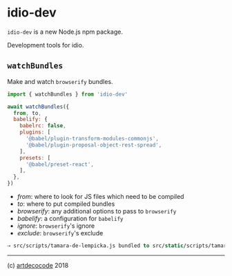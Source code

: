 # idio-dev

`idio-dev` is a new Node.js npm package.

Development tools for idio.

## `watchBundles`

Make and watch `browserify` bundles.

```js
import { watchBundles } from 'idio-dev'

await watchBundles({
  from, to,
  babelify: {
    babelrc: false,
    plugins: [
      '@babel/plugin-transform-modules-commonjs',
      '@babel/plugin-proposal-object-rest-spread',
    ],
    presets: [
      '@babel/preset-react',
    ],
  },
})
```

- _from_: where to look for JS files which need to be compiled
- _to_: where to put compiled bundles
- _browserify_: any additional options to pass to `browserify`
- _babelify_: a configuration for `babelify`
- _ignore_: `browserify`'s ignore
- _exclude_: `browserify`'s exclude

```fs
⇢ src/scripts/tamara-de-lempicka.js bundled to src/static/scripts/tamara-de-lempicka.js
```

---

(c) [artdecocode][1] 2018

[1]: https://artdeco.bz
